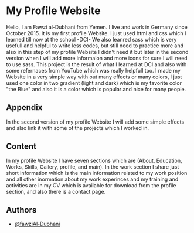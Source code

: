 
# My Profile Website

Hello,
I am Fawzi al-Dubhani from Yemen. I live and work in Germany since October 2015.
It is my first profile Website. I just used html and css which I learned till now at the school -DCI- We also leanred sass which is very usefull and helpful to write less codes, but still need to practice more and also in this step of my profile Website I didn't need it but later in the second version when I will add more informaion and more icons for sure I will need to use sass. 
This project is the result of what I learned at DCI and also with some refernaces from YouTube which was really helpfull too.
I made my Website in a very simple way with out many effects or many colors, I just used one color in two gradient (light and dark) which is my favorite color "the Blue" and also it is a color which is popular and nice for many people.   

## Appendix

In the second version of my profile Website I will add some simple effects and also link it with some of the projects which I worked in.

## Content

In my profile Website I have seven sections which are (About, Education, Works, Skills, Gallery, profile, and main). In the work section I share just short information which is the main information related to my work position and all other inormation about my work experinces and my training and activities are in my CV which is available for download from the profile section, and also there is a contact page.

## Authors

- [@fawziAl-Dubhani](https://www.github.com/Al-Dubhani)
